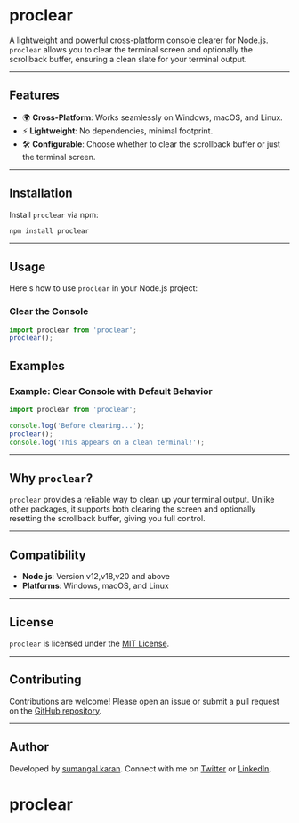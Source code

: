 

# proclear

A lightweight and powerful cross-platform console clearer for Node.js. `proclear` allows you to clear the terminal screen and optionally the scrollback buffer, ensuring a clean slate for your terminal output.

---

## Features
- 🌍 **Cross-Platform**: Works seamlessly on Windows, macOS, and Linux.
- ⚡ **Lightweight**: No dependencies, minimal footprint.
- 🛠️ **Configurable**: Choose whether to clear the scrollback buffer or just the terminal screen.

---

## Installation

Install `proclear` via npm:

```bash
npm install proclear
```

---

## Usage

Here's how to use `proclear` in your Node.js project:

### Clear the Console
```javascript
import proclear from 'proclear';
proclear();
```



## Examples

### Example: Clear Console with Default Behavior
```javascript
import proclear from 'proclear';

console.log('Before clearing...');
proclear();
console.log('This appears on a clean terminal!');
```


---

## Why `proclear`?

`proclear` provides a reliable way to clean up your terminal output. Unlike other packages, it supports both clearing the screen and optionally resetting the scrollback buffer, giving you full control.

---

## Compatibility

- **Node.js**: Version v12,v18,v20 and above
- **Platforms**: Windows, macOS, and Linux

---

## License

`proclear` is licensed under the [MIT License](LICENSE).

---

## Contributing

Contributions are welcome! Please open an issue or submit a pull request on the [GitHub repository](https://github.com/sumangal44/proclear).

---

## Author

Developed by [sumangal karan](https://github.com/sumangal44). Connect with me on [Twitter](https://twitter.com/) or [LinkedIn](https://www.linkedin.com/in/).



# proclear

